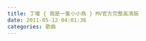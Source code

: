 ```yaml
---
title: 丁噹 { 我是一隻小小鳥 } MV官方完整高清版
date: 2011-05-12 04:01:36
categories: 歌曲
---
```


<object height="349" width="425"><param name="movie" value="http://www.youtube-nocookie.com/v/FdjR-AMz50c?fs=1&hl=zh_TW"></param><param name="allowFullScreen" value="true"></param><param name="allowscriptaccess" value="always"></param><embed allowfullscreen="true" allowscriptaccess="always" height="349" src="http://www.youtube-nocookie.com/v/FdjR-AMz50c?fs=1&hl=zh_TW" type="application/x-shockwave-flash" width="425"></embed></object>